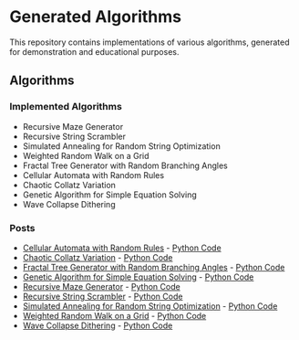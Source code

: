 # Generated Algorithms

This repository contains implementations of various algorithms, generated for demonstration and educational purposes.

## Algorithms

### Implemented Algorithms

- Recursive Maze Generator
- Recursive String Scrambler
- Simulated Annealing for Random String Optimization
- Weighted Random Walk on a Grid
- Fractal Tree Generator with Random Branching Angles
- Cellular Automata with Random Rules
- Chaotic Collatz Variation
- Genetic Algorithm for Simple Equation Solving
- Wave Collapse Dithering

### Posts

- [Cellular Automata with Random Rules](posts/cellular-automata-random-rules.md) - [Python Code](posts/cellular-automata-random-rules.py)
- [Chaotic Collatz Variation](posts/chaotic-collatz-variation.md) - [Python Code](posts/chaotic-collatz-variation.py)
- [Fractal Tree Generator with Random Branching Angles](posts/fractal-tree-generator-random-branching.md) - [Python Code](posts/fractal-tree-generator-random-branching.py)
- [Genetic Algorithm for Simple Equation Solving](posts/genetic-algorithm-equation-solving.md) - [Python Code](posts/genetic-algorithm-equation-solving.py)
- [Recursive Maze Generator](posts/recursive-maze-generator.md) - [Python Code](posts/recursive-maze-generator.py)
- [Recursive String Scrambler](posts/recursive-string-scrambler.md) - [Python Code](posts/recursive-string-scrambler.py)
- [Simulated Annealing for Random String Optimization](posts/simulated-annealing-random-string.md) - [Python Code](posts/simulated-annealing-random-string.py)
- [Weighted Random Walk on a Grid](posts/weighted-random-walk-on-grid.md) - [Python Code](posts/weighted-random-walk-on-grid.py)
- [Wave Collapse Dithering](posts/wave-collapse-dithering.md) - [Python Code](posts/wave-collapse-dithering.py)
